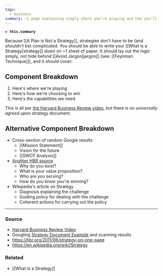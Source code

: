 ```yaml
---
tags:
  - business
summary: ~1 page explaining simply where you're playing and how you'll win.
---
```

**`= this.summary`**

Because [[A Plan is Not a Strategy]], strategies don't have to be (and *shouldn't* be) complicated. You should be able to write your [[What is a Strategy|strategy]] down on ~1 sheet of paper. It should lay out the logic simply, not hide behind [[Avoid Jargon|jargon]] (see: [[Feynman Technique]]), and it should cover:

## Component Breakdown
1. Here's where we're playing
2. Here's how we're choosing to win
3. Here's the capabilities we need

This is all per [the Harvard Business Review video](https://youtu.be/iuYlGRnC7J8), but there is no *universally agreed upon* strategy document. 

## Alternative Component Breakdown
* Cross-section of random Google results
	* [[Mission Statement]] 
	* Vision for the future
	* [[SWOT Analysis]]
* [Another HBR source](https://hbr.org/2011/06/strategy-on-one-page)
	* Why do you exist?
	* What is your value proposition?
	* Who are you serving?
	* How do you know you're winning?
* Wikipedia's article on Strategy
	* Diagnosis explaining the challenge
	* Guiding policy for dealing with the challenge
	* Coherent actions for carrying out the policy

---
### Source
- [Harvard Business Review Video](https://youtu.be/iuYlGRnC7J8)
- Googling [Strategy Document Example](https://www.google.com/search?q=strategy+document+example) and scanning results
- https://hbr.org/2011/06/strategy-on-one-page
- https://en.wikipedia.org/wiki/Strategy

### Related
- [[What is a Strategy]]